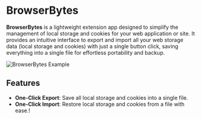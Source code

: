 # BrowserBytes

**BrowserBytes** is a lightweight extension app designed to simplify the management of local storage and cookies for your web application or site. It provides an intuitive interface to export and import all your web storage data (local storage and cookies) with just a single button click, saving everything into a single file for effortless portability and backup.

![BrowserBytes Example](https://github.com/user-attachments/assets/a627c633-1ee5-4958-a8d5-697b867a254d)

## Features

- **One-Click Export**: Save all local storage and cookies into a single file.
- **One-Click Import**: Restore local storage and cookies from a file with ease.!
